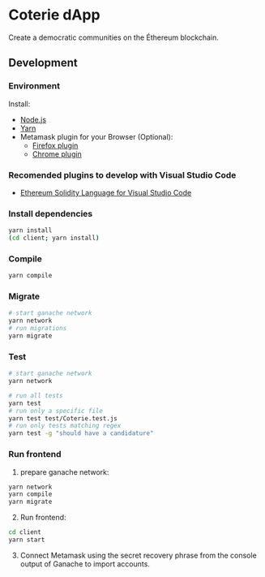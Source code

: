 # Coterie dApp

Create a democratic communities on the Éthereum blockchain.


## Development

### Environment

Install:

* [Node.js](https://nodejs.org/en/download/)
* [Yarn](https://classic.yarnpkg.com/en/docs/install)
* Metamask plugin for your Browser (Optional):
    * [Firefox plugin](https://addons.mozilla.org/en-US/firefox/addon/ether-metamask/)
    * [Chrome plugin](https://chrome.google.com/webstore/detail/metamask/nkbihfbeogaeaoehlefnkodbefgpgknn)

### Recomended plugins to develop with Visual Studio Code

* [Ethereum Solidity Language for Visual Studio Code
](https://marketplace.visualstudio.com/items?itemName=JuanBlanco.solidity)

### Install dependencies

```sh
yarn install
(cd client; yarn install)
```

### Compile

```sh
yarn compile
```

### Migrate

```sh
# start ganache network
yarn network
# run migrations
yarn migrate
```

### Test

```sh
# start ganache network
yarn network
```
```sh
# run all tests
yarn test
# run only a specific file
yarn test test/Coterie.test.js
# run only tests matching regex
yarn test -g "should have a candidature"
```

### Run frontend

1. prepare ganache network:

```sh
yarn network
yarn compile
yarn migrate
```

2. Run frontend:

```sh
cd client
yarn start
```

3. Connect Metamask using the secret recovery phrase from the console output of Ganache to import accounts.

